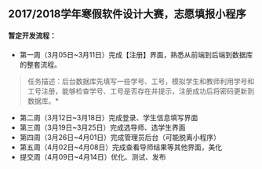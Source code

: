 ## 2017/2018学年寒假软件设计大赛，志愿填报小程序

#### 暂定开发流程：

- 第一周（3月05日~3月11日）完成【注册】界面，熟悉从前端到后端到数据库的整套流程。
> 任务描述：后台数据库先填写一些学号、工号，模拟学生和教师利用学号和工号注册，能够检查学号、工号是否存在并提示，注册成功后将密码更新到数据库。*
- 第二周（3月12日~3月18日）完成登录、学生信息填写界面
- 第三周（3月19日~3月25日）完成选导师、选学生界面
- 第四周（3月26日~4月01日）完成管理员后台（可能脱离小程序）
- 第五周（4月02日~4月08日）完成查看导师结果等其他界面，美化
- 提交周（4月09日~4月14日）优化、测试、发布

